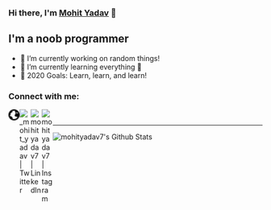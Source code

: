 ### Hi there, I'm [Mohit Yadav][website] 👋

## I'm a noob programmer
- 🔭 I’m currently working on random things!
- 🌱 I’m currently learning everything 🤣
- 🥅 2020 Goals: Learn, learn, and learn!

### Connect with me:

[<img align="left" alt="mohityadav.me" width="22px" src="https://raw.githubusercontent.com/iconic/open-iconic/master/svg/globe.svg" />][website]
[<img align="left" alt="_mohit_yadav | Twitter" width="22px" src="https://cdn.jsdelivr.net/npm/simple-icons@v3/icons/twitter.svg" />][twitter]
[<img align="left" alt="mohityadav7 | LinkedIn" width="22px" src="https://cdn.jsdelivr.net/npm/simple-icons@v3/icons/linkedin.svg" />][linkedin]
[<img align="left" alt="mohityadav7 | Instagram" width="22px" src="https://cdn.jsdelivr.net/npm/simple-icons@v3/icons/instagram.svg" />][instagram]

<br />

---

<img align="left" alt="mohityadav7's Github Stats" src="https://github-readme-stats.vercel.app/api?username=mohityadav7&show_icons=true&hide_border=true" />

[website]: https://mohityadav.me
[twitter]: https://twitter.com/_mohit_yadav
[instagram]: https://instagram.com/mohityadav7
[linkedin]: https://linkedin.com/in/mohityadav7